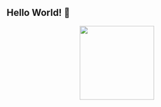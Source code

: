 ## Hello World! 👋

<div align="center">
  <a href="https://solved.ac/jewan"><img style="height:170px;" src="http://mazassumnida.wtf/api/v2/generate_badge?boj=s3310"/></a>
</div>
